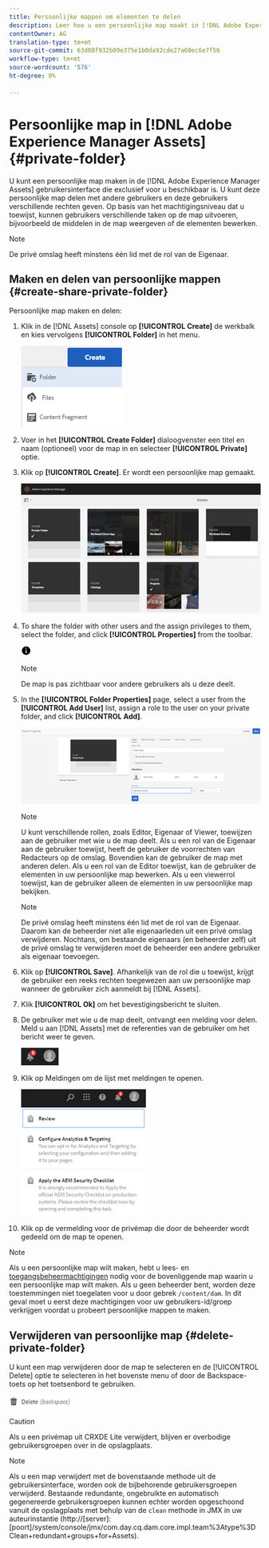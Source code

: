 ```yaml
---
title: Persoonlijke mappen om elementen te delen
description: Leer hoe u een persoonlijke map maakt in [!DNL Adobe Experience Manager Assets] de toepassing en deze deelt met andere gebruikers en hoe u deze map verschillende rechten toekent.
contentOwner: AG
translation-type: tm+mt
source-git-commit: 63d08f932b09e375e1b0da92cde27a60ec6e7f56
workflow-type: tm+mt
source-wordcount: '576'
ht-degree: 0%

---
```



# Persoonlijke map in [!DNL Adobe Experience Manager Assets] {#private-folder}

U kunt een persoonlijke map maken in de [!DNL Adobe Experience Manager Assets] gebruikersinterface die exclusief voor u beschikbaar is. U kunt deze persoonlijke map delen met andere gebruikers en deze gebruikers verschillende rechten geven. Op basis van het machtigingsniveau dat u toewijst, kunnen gebruikers verschillende taken op de map uitvoeren, bijvoorbeeld de middelen in de map weergeven of de elementen bewerken.

>[!NOTE]
>
>De privé omslag heeft minstens één lid met de rol van de Eigenaar.

## Maken en delen van persoonlijke mappen {#create-share-private-folder}

Persoonlijke map maken en delen:

1. Klik in de [!DNL Assets] console op **[!UICONTROL Create]** de werkbalk en kies vervolgens **[!UICONTROL Folder]** in het menu.

   ![Map met elementen maken](assets/Create-folder.png)

1. Voer in het **[!UICONTROL Create Folder]** dialoogvenster een titel en naam (optioneel) voor de map in en selecteer **[!UICONTROL Private]** optie.

1. Klik op **[!UICONTROL Create]**. Er wordt een persoonlijke map gemaakt.

   ![chlimage_1-413](assets/chlimage_1-413.png)

1. To share the folder with other users and the assign privileges to them, select the folder, and click **[!UICONTROL Properties]** from the toolbar.

   ![info, optie](assets/do-not-localize/info-circle-icon.png)

   >[!NOTE]
   >
   >De map is pas zichtbaar voor andere gebruikers als u deze deelt.

1. In the **[!UICONTROL Folder Properties]** page, select a user from the **[!UICONTROL Add User]** list, assign a role to the user on your private folder, and click **[!UICONTROL Add]**.

   ![chlimage_1-415](assets/chlimage_1-415.png)

   >[!NOTE]
   >
   >U kunt verschillende rollen, zoals Editor, Eigenaar of Viewer, toewijzen aan de gebruiker met wie u de map deelt. Als u een rol van de Eigenaar aan de gebruiker toewijst, heeft de gebruiker de voorrechten van Redacteurs op de omslag. Bovendien kan de gebruiker de map met anderen delen. Als u een rol van de Editor toewijst, kan de gebruiker de elementen in uw persoonlijke map bewerken. Als u een viewerrol toewijst, kan de gebruiker alleen de elementen in uw persoonlijke map bekijken.

   >[!NOTE]
   >
   >De privé omslag heeft minstens één lid met de rol van de Eigenaar. Daarom kan de beheerder niet alle eigenaarleden uit een privé omslag verwijderen. Nochtans, om bestaande eigenaars (en beheerder zelf) uit de privé omslag te verwijderen moet de beheerder een andere gebruiker als eigenaar toevoegen.

1. Klik op **[!UICONTROL Save]**. Afhankelijk van de rol die u toewijst, krijgt de gebruiker een reeks rechten toegewezen aan uw persoonlijke map wanneer de gebruiker zich aanmeldt bij [!DNL Assets].
1. Klik **[!UICONTROL Ok]** om het bevestigingsbericht te sluiten.
1. De gebruiker met wie u de map deelt, ontvangt een melding voor delen. Meld u aan [!DNL Assets] met de referenties van de gebruiker om het bericht weer te geven.

   ![chlimage_1-416](assets/chlimage_1-416.png)

1. Klik op Meldingen om de lijst met meldingen te openen.

   ![Lijst van kennisgevingen](assets/Assets-Notification.png)

1. Klik op de vermelding voor de privémap die door de beheerder wordt gedeeld om de map te openen.

>[!NOTE]
>
>Als u een persoonlijke map wilt maken, hebt u lees- en [toegangsbeheermachtigingen](/help/sites-administering/security.md#permissions-in-aem) nodig voor de bovenliggende map waarin u een persoonlijke map wilt maken. Als u geen beheerder bent, worden deze toestemmingen niet toegelaten voor u door gebrek `/content/dam`. In dit geval moet u eerst deze machtigingen voor uw gebruikers-id/groep verkrijgen voordat u probeert persoonlijke mappen te maken.

## Verwijderen van persoonlijke map {#delete-private-folder}

U kunt een map verwijderen door de map te selecteren en de [!UICONTROL Delete] optie te selecteren in het bovenste menu of door de Backspace-toets op het toetsenbord te gebruiken.

![Optie verwijderen in bovenste menu](assets/delete-option.png)

>[!CAUTION]
>
>Als u een privémap uit CRXDE Lite verwijdert, blijven er overbodige gebruikersgroepen over in de opslagplaats.

>[!NOTE]
>
>Als u een map verwijdert met de bovenstaande methode uit de gebruikersinterface, worden ook de bijbehorende gebruikersgroepen verwijderd.
Bestaande redundante, ongebruikte en automatisch gegenereerde gebruikersgroepen kunnen echter worden opgeschoond vanuit de opslagplaats met behulp van de `clean` methode in JMX in uw auteurinstantie (http://[server]:[poort]/system/console/jmx/com.day.cq.dam.core.impl.team%3Atype%3DClean+redundant+groups+for+Assets).
